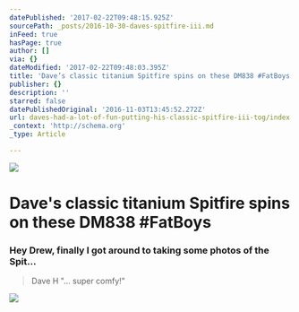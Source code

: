 ```yaml
---
datePublished: '2017-02-22T09:48:15.925Z'
sourcePath: _posts/2016-10-30-daves-spitfire-iii.md
inFeed: true
hasPage: true
author: []
via: {}
dateModified: '2017-02-22T09:48:03.395Z'
title: 'Dave’s classic titanium Spitfire spins on these DM838 #FatBoys'
publisher: {}
description: ''
starred: false
datePublishedOriginal: '2016-11-03T13:45:52.272Z'
url: daves-had-a-lot-of-fun-putting-his-classic-spitfire-iii-tog/index.html
_context: 'http://schema.org'
_type: Article

---
```

![](https://the-grid-user-content.s3-us-west-2.amazonaws.com/763b5b1c-8291-46bc-801b-2c1eae5cd804.jpg)

# Dave's classic titanium Spitfire spins on these DM838 \#FatBoys

### Hey Drew, finally I got around to taking some photos of the Spit...

> Dave H "... super comfy!"

![](https://the-grid-user-content.s3-us-west-2.amazonaws.com/c2251133-854a-424a-8238-7dfecce83f86.jpg)